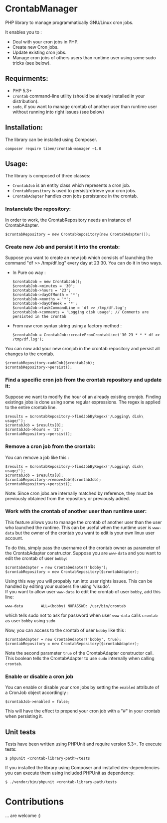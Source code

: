 CrontabManager
==============

PHP library to manage programmatically GNU/Linux cron jobs.

It enables you to :

-   Deal with your cron jobs in PHP.
-   Create new Cron jobs.
-   Update existing cron jobs.
-   Manage cron jobs of others users than runtime user using some sudo
    tricks (see below).

Requirments:
------------

-   PHP 5.3+
-   `crontab` command-line utility (should be already installed in your
    distribution).
-   `sudo`, if you want to manage crontab of another user than runtime
    user without running into right issues (see below)

Installation:
-------------

The library can be installed using Composer.

    composer require tiben/crontab-manager ~1.0

Usage:
------

The library is composed of three classes:

-   `CrontabJob` is an entity class which represents a cron job.
-   `CrontabRepository` is used to persist/retrieve your cron jobs.
-   `CrontabAdapter` handles cron jobs persistance in the crontab.

### Instanciate the repository:

In order to work, the CrontabRepository needs an instance of
CrontabAdapter.

``` {.php}
$crontabRepository = new CrontabRepository(new CrontabAdapter());
```

### Create new Job and persist it into the crontab:

Suppose you want to create an new job which consists of launching the
command "df &gt;&gt; /tmp/df.log" every day at 23:30. You can do it in
two ways.

-   In Pure oo way :

    ``` {.php}
    $crontabJob = new CrontabJob();
    $crontabJob->minutes = '30';
    $crontabJob->hours = '23';
    $crontabJob->dayOfMonth = '*';
    $crontabJob->months = '*';
    $crontabJob->dayOfWeek = '*';
    $crontabJob->taskCommandLine = 'df >> /tmp/df.log';
    $crontabJob->comments = 'Logging disk usage'; // Comments are persisted in the crontab
    ```

-   From raw cron syntax string using a factory method :

    ``` {.php}
    $crontabJob = CrontabJob::createFromCrontabLine('30 23 * * * df >> /tmp/df.log');
    ```

You can now add your new cronjob in the crontab repository and persist
all changes to the crontab.

``` {.php}
$crontabRepository->addJob($crontabJob);
$crontabRepository->persist();
```

### Find a specific cron job from the crontab repository and update it:

Suppose we want to modify the hour of an already existing cronjob.
Finding existings jobs is done using some regular expressions. The regex
is applied to the entire crontab line.

``` {.php}
$results = $crontabRepository->findJobByRegex('/Logging\ disk\ usage/');
$crontabJob = $results[0];
$crontabJob->hours = '21';
$crontabRepository->persist();
```

### Remove a cron job from the crontab:

You can remove a job like this :

``` {.php}
$results = $crontabRepository->findJobByRegex('/Logging\ disk\ usage/');
$crontabJob = $results[0];
$crontabRepository->removeJob($crontabJob);
$crontabRepository->persist();
```

Note: Since cron jobs are internally matched by reference, they must be
previously obtained from the repository or previously added.

### Work with the crontab of another user than runtime user:

This feature allows you to manage the crontab of another user than the
user who launched the runtime. This can be useful when the runtime user
is `www-data` but the owner of the crontab you want to edit is your own
linux user account.

To do this, simply pass the username of the crontab owner as parameter
of the CrontabAdapter constructor. Suppose you are `www-data` and you
want to edit the crontab of user `bobby`:

``` {.php}
$crontabAdapter = new CrontabAdapter('bobby');
$crontabRepository = new CrontabRepository($crontabAdapter);
```

Using this way you will propably run into user rights issues. This can
be handled by editing your sudoers file using 'visudo'.\
If you want to allow user `www-data` to edit the crontab of user
`bobby`, add this line:

    www-data        ALL=(bobby) NOPASSWD: /usr/bin/crontab

which tells sudo not to ask for password when user `www-data` calls
`crontab` as user `bobby` using `sudo`

Now, you can access to the crontab of user `bobby` like this :

``` {.php}
$crontabAdapter = new CrontabAdapter('bobby', true);
$crontabRepository = new CrontabRepository($crontabAdapter);
```

Note the second parameter `true` of the CrontabAdapter constructor call.
This boolean tells the CrontabAdapter to use `sudo` internally when
calling `crontab`.

### Enable or disable a cron job

You can enable or disable your cron jobs by setting the `enabled`
attribute of a CronJob object accordingly :

``` {.php}
$crontabJob->enabled = false;
```

This will have the effect to prepend your cron job with a "\#" in your
crontab when persisting it.

## Unit tests

Tests have been written using PHPUnit and require version 5.3+. To execute tests:

    $ phpunit <crontab-library-path>/tests

If you installed the library using Composer and installed dev-dependencies you
can execute them using included PHPUnit as dependency:

    $ ./vendor/bin/phpunit <crontab-library-path/tests

# Contributions

... are welcome :)
